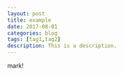 ```yaml
---
layout: post
title: example
date: 2017-08-01
categories: blog
tags: [tag1,tag2]
description: This is a description.
---
```


mark!



